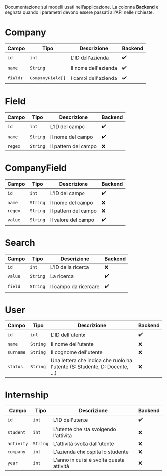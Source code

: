 Documentazione sui modelli usati nell'applicazione. La colonna **Backend** è segnata quando i parametri devono essere passati all'API nelle richieste.

# Company

| Campo | Tipo | Descrizione | Backend |
|-|-|-|-|
| `id` | `int` | L'ID dell'azienda | :heavy_check_mark: |
| `name` | `String` | Il nome dell'azienda | :heavy_check_mark: |
| `fields` | `CompanyField[]` | I campi dell'azienda | :heavy_check_mark: |

# Field

| Campo | Tipo | Descrizione | Backend |
|-|-|-|-|
| `id` | `int` | L'ID del campo | :heavy_check_mark: |
| `name` | `String` | Il nome del campo | :heavy_check_mark: |
| `regex` | `String` | Il pattern del campo | :x: |

# CompanyField

| Campo | Tipo | Descrizione | Backend |
|-|-|-|-|
| `id` | `int` | L'ID del campo | :heavy_check_mark: |
| `name` | `String` | Il nome del campo | :x: |
| `regex` | `String` | Il pattern del campo | :x: |
| `value` | `String` | Il valore del campo | :heavy_check_mark: |

# Search

| Campo | Tipo | Descrizione | Backend |
|-|-|-|-|
| `id` | `int` | L'ID della ricerca | :x: |
| `value` | `String` | La ricerca | :heavy_check_mark: |
| `field` | `String` | Il campo da ricercare | :heavy_check_mark: |

# User

| Campo | Tipo | Descrizione | Backend |
|-|-|-|-|
| `id` | `int` | L'ID dell'utente | :heavy_check_mark: |
| `name` | `String` | Il nome dell'utente | :x: |
| `surname` | `String` | Il cognome dell'utente | :x: |
| `status` | `String` | Una lettera che indica che ruolo ha l'utente (S: Studente, D: Docente, ...) | :x: |

# Internship

| Campo | Tipo | Descrizione | Backend |
|-|-|-|-|
| `id` | `int` | L'ID dell'utente | :heavy_check_mark: |
| `student` | `int` | L'utente che sta svolgendo l'attività | :x: |
| `activity` | `String` | L'attività svolta dall'utente | :x: |
| `company` | `int` | L'azienda che ospita lo studente | :x: |
| `year` | `int` | L'anno in cui si è svolta questa attività | :x: |
